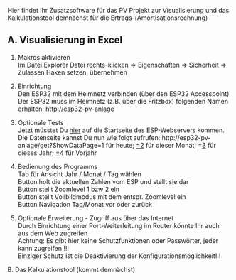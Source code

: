 Hier findet Ihr Zusatzsoftware für das PV Projekt zur Visualisierung und das Kalkulationstool demnächst für die Ertrags-(Amortisationsrechnung)

## A. Visualisierung in Excel  
1.	Makros aktivieren  
Im Datei Explorer Datei rechts-klicken => Eigenschaften => Sicherheit => Zulassen Haken setzen, übernehmen	
2.	Einrichtung	  
		Den ESP32 mit dem Heimnetz verbinden (über den ESP32 Accesspoint)  
		Der ESP32 muss im Heimnetz (z.B. über die Fritzbox) folgenden Namen erhalten: http://esp32-pv-anlage
3.	Optionale Tests	  
		Jetzt müsstet Du [hier](http://esp32-pv-anlage)  auf die Startseite des ESP-Webservers kommen.  
		Die Datenseite kannst Du nun wie folgt aufrufen:
		http://esp32-pv-anlage/get?ShowDataPage=1 für heute; [=2](http://esp32-pv-anlage/get?ShowDataPage=2) für dieser Monat; =[3](http://esp32-pv-anlage/get?ShowDataPage=3) für dieses Jahr; [=4](http://esp32-pv-anlage/get?ShowDataPage=4) für Vorjahr
4.	Bedienung des Programms	      
		Tab                                               für Ansicht  Jahr / Monat / Tag wählen    
		Button                                           holt die aktuellen Zahlen vom ESP und stellt sie dar    
		Button                                           stellt Zoomlevel 1 bzw 2 ein     
		Button                                           stellt Vollbildmodus mit dem entspr. Zoomlevel ein     
		Button                                          Navigation Tag/Monat vor oder zurück    
		
6.	Optionale Erweiterung - Zugriff aus über das Internet	  
		Durch Einrichtung einer Port-Weiterleitung im Router könnte Ihr auch aus dem Web zugreifen   
		Achtung: Es gibt hier keine Schutzfunktionen oder Passwörter, jeder kann zugreifen !!!    
		Einziger Schutz ist die Deaktivierung der Konfigurationsmöglichkeit!!!

B. Das Kalkulationstool (kommt demnächst)

